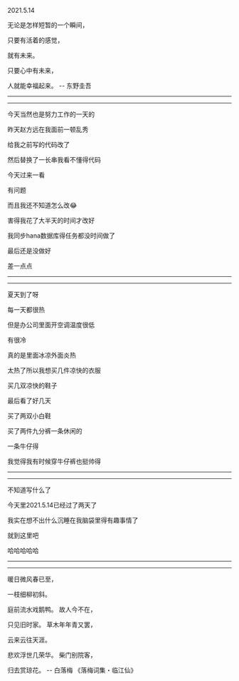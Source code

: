 2021.5.14

无论是怎样短暂的一个瞬间，

只要有活着的感觉，

就有未来。

只要心中有未来，

人就能幸福起来。 -- 东野圭吾

---------

---------



今天当然也是努力工作的一天的

昨天赵方远在我面前一顿乱秀

给我之前写的代码改了

然后替换了一长串我看不懂得代码

今天过来一看

有问题

而且我还不知道怎么改😂

害得我花了大半天的时间才改好

我同步hana数据库得任务都没时间做了

最后还是没做好

差一点点

-------

----

夏天到了呀

每一天都很热

但是办公司里面开空调温度很低

有很冷

真的是里面冰凉外面炎热

太热了所以我想买几件凉快的衣服

买几双凉快的鞋子

最后看了好几天

买了两双小白鞋

买了两件九分裤一条休闲的

一条牛仔得

我觉得我有时候穿牛仔裤也挺帅得

--------

-----------

不知道写什么了

今天里2021.5.14已经过了两天了

我实在想不出什么沉睡在我脑袋里得有趣事情了

就到这里吧

哈哈哈哈哈

------

-----------

暖日微风春已至，

一枝细柳初斜。

庭前流水戏鹅鸭。
故人今不在，

只见旧时家。
草木年年青又罢，

云来云往天涯。

悲欢浮世几荣华。
柴门别院客，

归去赏琼花。 -- 白落梅 《落梅词集・临江仙》

